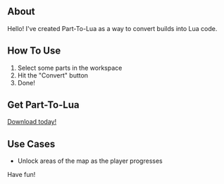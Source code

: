 ## About

Hello! I've created Part-To-Lua as a way to convert builds into Lua code.

## How To Use

1. Select some parts in the workspace
2. Hit the "Convert" button
3. Done!

## Get Part-To-Lua

[Download today!](https://www.roblox.com/library/6598834514/Part-To-Lua)

## Use Cases

* Unlock areas of the map as the player progresses

Have fun!
